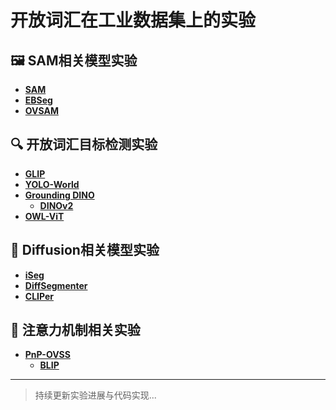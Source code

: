 # 开放词汇在工业数据集上的实验

## 🖼️ SAM相关模型实验
- **[SAM](https://arxiv.org/pdf/2304.02643)**  
- **[EBSeg](https://arxiv.org/pdf/2406.09829)**  
- **[OVSAM](https://arxiv.org/pdf/2401.02955)**

## 🔍 开放词汇目标检测实验
- **[GLIP](https://arxiv.org/pdf/2112.03857)**  
- **[YOLO-World](https://arxiv.org/pdf/2401.17270)**
- **[Grounding DINO](https://arxiv.org/pdf/2303.05499)**
  - **[DINOv2](https://arxiv.org/pdf/2304.07193)**
- **[OWL-ViT](https://arxiv.org/pdf/2306.09683)**

## 🎨 Diffusion相关模型实验
- **[iSeg](https://arxiv.org/pdf/2409.03209)**  
- **[DiffSegmenter](https://arxiv.org/pdf/2309.02773)**
- **[CLIPer](https://arxiv.org/pdf/2411.13836)**

## 🔎 注意力机制相关实验
- **[PnP-OVSS](https://arxiv.org/pdf/2311.17095)**
  - **[BLIP](https://arxiv.org/pdf/2201.12086)**

---

> 持续更新实验进展与代码实现...
